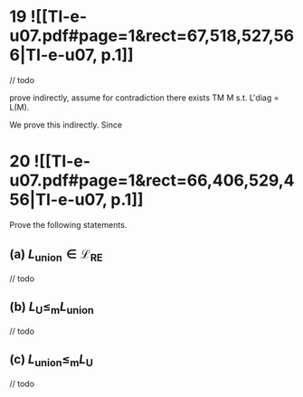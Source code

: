 
# 19 ![[TI-e-u07.pdf#page=1&rect=67,518,527,566|TI-e-u07, p.1]]
// todo

prove indirectly, assume for contradiction there exists TM M s.t. L'diag = L(M).

We prove this indirectly. Since


# 20 ![[TI-e-u07.pdf#page=1&rect=66,406,529,456|TI-e-u07, p.1]]
Prove the following statements.

## (a) $L_{\text{union}} \in \mathcal{L}_{\mathrm{RE}}$

// todo


## (b) $L_{\mathrm{U}} \leq_{\mathrm{m}} L_{\text{union}}$

// todo


## (c) $L_{\text{union}} \leq_{\mathrm{m}} L_{\mathrm{U}}$

// todo

